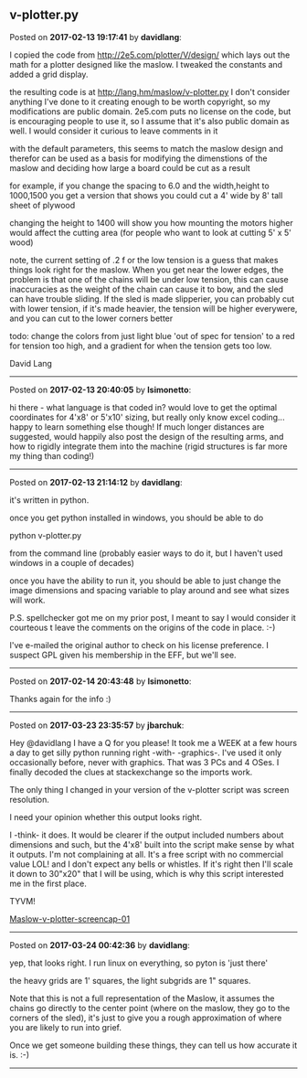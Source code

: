 ## v-plotter.py
Posted on **2017-02-13 19:17:41** by **davidlang**:

I copied the code from http://2e5.com/plotter/V/design/ which lays out the math for a plotter designed like the maslow. I tweaked the constants and added a grid display.



the resulting code is at http://lang.hm/maslow/v-plotter.py I don't consider anything I've done to it creating enough to be worth copyright, so my modifications are public domain. 2e5.com puts no license on the code, but is encouraging people to use it, so I assume that it's also public domain as well. I would consider it curious to leave comments in it  



with the default parameters, this seems to match the maslow design and therefor can be used as a basis for modifying the dimenstions of the maslow and deciding how large a board could be cut as a result



for example, if you change the spacing to 6.0 and the width,height to 1000,1500 you get a version that shows you could cut a 4' wide by 8' tall sheet of plywood



changing the height to 1400 will show you how mounting the motors higher would affect the cutting area (for people who want to look at cutting 5' x 5' wood)



note, the current setting of .2 f or the low tension is a guess that makes things look right for the maslow. When you get near the lower edges, the problem is that one of the chains will be under low tension, this can cause inaccuracies as the weight of the chain can cause it to bow, and the sled can have trouble sliding. If the sled is made slipperier, you can probably cut with lower tension, if it's made heavier, the tension will be higher everywere, and you can cut to the lower corners better



todo: change the colors from just light blue 'out of spec for tension' to a red for tension too high, and a gradient for when the tension gets too low.



David Lang

---

Posted on **2017-02-13 20:40:05** by **lsimonetto**:

hi there - what language is that coded in? would love to get the optimal coordinates for  4'x8' or 5'x10' sizing, but really only know excel coding... happy to learn something else though! If much longer distances are suggested, would happily also post the design of the resulting arms, and how to rigidly integrate them into the machine (rigid structures is far more my thing than coding!)

---

Posted on **2017-02-13 21:14:12** by **davidlang**:

it's written in python.



once you get python installed in windows, you should be able to do 



python v-plotter.py



from the command line (probably easier ways to do it, but I haven't used windows in a couple of decades)



once you have the ability to run it, you should be able to just change the image dimensions and spacing variable to play around and see what sizes will work.



P.S. spellchecker got me on my prior post, I meant to say I would consider it courteous t leave the comments on the origins of the code in place. :-)



I've e-mailed the original author to check on his license preference. I suspect GPL given his membership in the EFF, but we'll see.

---

Posted on **2017-02-14 20:43:48** by **lsimonetto**:

Thanks again for the info :)

---

Posted on **2017-03-23 23:35:57** by **jbarchuk**:

Hey @davidlang I have a Q for you please! It took me a WEEK at a few hours a day to get silly python running right -with- -graphics-. I've used it only occasionally before, never with graphics. That was 3 PCs and 4 OSes. I finally decoded the clues at stackexchange so the imports work.

The only thing I changed in your version of the v-plotter script was screen resolution.

I need your opinion whether this output looks right.

I -think- it does. It would be clearer if the output included numbers about dimensions and such, but the 4'x8' built into the script make sense by what it outputs. I'm not complaining at all. It's a free script with no commercial value LOL! and I don't expect any bells or whistles. If it's right then I'll scale it down to 30"x20" that I will be using, which is why this script interested me in the first place.

TYVM!

[Maslow-v-plotter-screencap-01](//muut.com/u/maslowcnc/s2/:maslowcnc:1pOP:maslowvplotterscreencap01.png.jpg)

---

Posted on **2017-03-24 00:42:36** by **davidlang**:

yep, that looks right. I run linux on everything, so pyton is 'just there'



the heavy grids are 1' squares, the light subgrids are 1" squares.



Note that this is not a full representation of the Maslow, it assumes the chains go directly to the center point (where on the maslow, they go to the corners of the sled), it's just to give you a rough approximation of where you are likely to run into grief.



Once we get someone building these things, they can tell us how accurate it is. :-)

---

